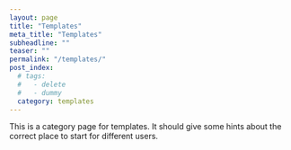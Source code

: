 ```yaml
---
layout: page
title: "Templates"
meta_title: "Templates"
subheadline: ""
teaser: ""
permalink: "/templates/"
post_index:
  # tags:
  #   - delete
  #   - dummy
  category: templates
---
```


This is a category page for templates. It should give some hints about
the correct place to start for different users.

